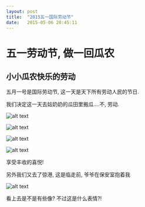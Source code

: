 ```yaml
---
layout: post
title:  "2015五一国际劳动节"
date:   2015-05-06 20:45:11
---
```

五一劳动节, 做一回瓜农
=======
小小瓜农快乐的劳动
------

五月一号是国际劳动节, 这一天是天下所有劳动人民的节日.

我们决定这一天去姑奶奶的瓜田里搬瓜....不, 劳动.

![alt text][1]

![alt text][2]

![alt text][3]

![alt text][4]

享受丰收的喜悦!

另外我们又去了弶港, 这是临走前, 爷爷在保安室抱着我

![alt text][5]

看上去是不是有些像? 不过这是什么表情?!

  [1]: http://pic.yupoo.com/moxigan/EDcI4dHO/medish.jpg
  [2]: http://pic.yupoo.com/moxigan/EDcJAOeD/medish.jpg
  [3]: http://pic.yupoo.com/moxigan/EDcJEHup/medish.jpg
  [4]: http://pic.yupoo.com/moxigan/EDcJORc3/medish.jpg
  [5]: http://pic.yupoo.com/moxigan/EDcLARM5/medish.jpg